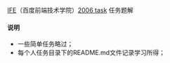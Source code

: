 [IFE](http://ife.baidu.com/)（百度前端技术学院）[2006 task](http://ife.baidu.com/task/all) 任务题解


#### 说明
* 一些简单任务略过；
* 每个人任务目录下的README.md文件记录学习所得；
